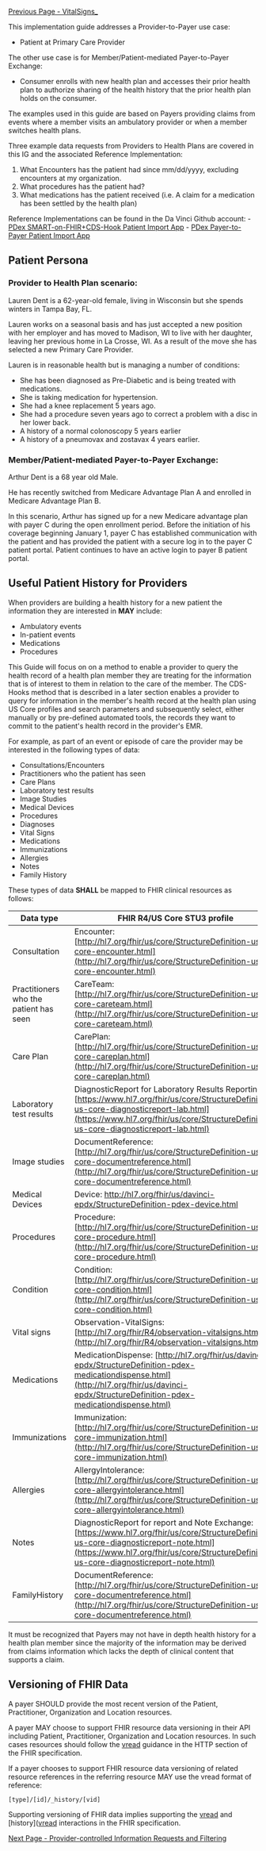 [Previous Page - VitalSigns_](VitalSigns_.html)

This implementation guide addresses a Provider-to-Payer use case:

- Patient at Primary Care Provider

The other use case is for Member/Patient-mediated Payer-to-Payer Exchange:

- Consumer enrolls with new health plan and accesses their prior health plan to authorize sharing of the health history that the prior health plan holds on the consumer.

The examples used in this guide are based on Payers providing claims from events where a member visits an ambulatory provider or when a member switches health plans.
		
Three example data requests from Providers to Health Plans are covered in this IG and the associated Reference Implementation:

1. What Encounters has the patient had since mm/dd/yyyy, excluding encounters at my organization.
2. What procedures has the patient had?
3. What medications has the patient received (i.e. A claim for a medication has been settled by the health plan)

Reference Implementations can be found in the Da Vinci Github account:
	- [PDex SMART-on-FHIR+CDS-Hook Patient Import App](https://github.com/HL7-DaVinci/PDex-Patient-Import-App)
	- [PDex Payer-to-Payer Patient Import App](https://github.com/HL7-DaVinci/PDex-Patient-Import-App)
	
## Patient Persona

### Provider to Health Plan scenario:

Lauren Dent is a 62-year-old female, living in Wisconsin but she spends winters in Tampa Bay, FL.

Lauren works on a seasonal basis and has just accepted a new position with her employer and has moved to Madison, WI to live with her daughter, leaving her previous home in La Crosse, WI. As a result of the move she has selected a new Primary Care Provider.

Lauren is in reasonable health but is managing a number of conditions:

- She has been diagnosed as Pre-Diabetic and is being treated with medications.
- She is taking medication for hypertension.
- She had a knee replacement 5 years ago.
- She had a procedure seven years ago to correct a problem with a disc in her lower back.
- A history of a normal colonoscopy 5 years earlier
- A history of a pneumovax and zostavax 4 years earlier.

### Member/Patient-mediated Payer-to-Payer Exchange:

Arthur Dent is a 68 year old Male.

He has recently switched from Medicare Advantage Plan A and enrolled in Medicare Advantage Plan B.

In this scenario, Arthur has signed up for a new  Medicare advantage plan with payer C during the open enrollment period. Before the initiation of his coverage beginning January 1, payer C has established communication with the patient and has provided the patient with a secure log in to the payer C patient portal. Patient continues to have an active login to payer B patient portal.

## Useful Patient History for Providers

When providers are building a health history for a new patient the information they are interested in **MAY** include:

- Ambulatory events
- In-patient events
- Medications
- Procedures

This Guide will focus on on a method to enable a provider to query the health record of a health plan member they are treating for the information that is of interest to them in relation to the care of the member. The CDS-Hooks method that is described in a later section enables a provider to query for information in the member's health record at the health plan using US Core profiles and search parameters and subsequently select, either manually or by pre-defined automated tools, the records they want to commit to the patient's health record in the provider's EMR.

For example, as part of an event or episode of care the provider may be interested in the following types of data:

* Consultations/Encounters
* Practitioners who the patient has seen
* Care Plans 
* Laboratory test results
* Image Studies
* Medical Devices
* Procedures
* Diagnoses
* Vital Signs
* Medications
* Immunizations
* Allergies
* Notes 
* Family History

These types of data **SHALL** be mapped to FHIR clinical resources as follows:

| Data type                              | FHIR R4/US Core STU3 profile                                                                                  |
|----------------------------------------|---------------------------------------------------------------------------------------------------------------|
| Consultation                           | Encounter: [http://hl7.org/fhir/us/core/StructureDefinition-us-core-encounter.html](http://hl7.org/fhir/us/core/StructureDefinition-us-core-encounter.html) |
| Practitioners who the patient has seen | CareTeam: [http://hl7.org/fhir/us/core/StructureDefinition-us-core-careteam.html](http://hl7.org/fhir/us/core/StructureDefinition-us-core-careteam.html) |
| Care Plan                              | CarePlan: [http://hl7.org/fhir/us/core/StructureDefinition-us-core-careplan.html](http://hl7.org/fhir/us/core/StructureDefinition-us-core-careplan.html) |
| Laboratory test results                       | DiagnosticReport for Laboratory Results Reporting: [https://www.hl7.org/fhir/us/core/StructureDefinition-us-core-diagnosticreport-lab.html](https://www.hl7.org/fhir/us/core/StructureDefinition-us-core-diagnosticreport-lab.html) |
| Image studies                          | DocumentReference: [http://hl7.org/fhir/us/core/StructureDefinition-us-core-documentreference.html](http://hl7.org/fhir/us/core/StructureDefinition-us-core-documentreference.html) |
| Medical Devices                        | Device: [http://hl7.org/fhir/us/davinci-epdx/StructureDefinition-pdex-device.html ](http://hl7.org/fhir/us/davinci-epdx/StructureDefinition-pdex-device.html ) |
| Procedures                             | Procedure: [http://hl7.org/fhir/us/core/StructureDefinition-us-core-procedure.html](http://hl7.org/fhir/us/core/StructureDefinition-us-core-procedure.html) |
| Condition                              | Condition: [http://hl7.org/fhir/us/core/StructureDefinition-us-core-condition.html](http://hl7.org/fhir/us/core/StructureDefinition-us-core-condition.html) |
| Vital signs                            | Observation-VitalSigns: [http://hl7.org/fhir/R4/observation-vitalsigns.html](http://hl7.org/fhir/R4/observation-vitalsigns.html) |
| Medications                            | MedicationDispense: [http://hl7.org/fhir/us/davinci-epdx/StructureDefinition-pdex-medicationdispense.html](http://hl7.org/fhir/us/davinci-epdx/StructureDefinition-pdex-medicationdispense.html) |
| Immunizations                          | Immunization: [http://hl7.org/fhir/us/core/StructureDefinition-us-core-immunization.html](http://hl7.org/fhir/us/core/StructureDefinition-us-core-immunization.html) |
| Allergies                              | AllergyIntolerance: [http://hl7.org/fhir/us/core/StructureDefinition-us-core-allergyintolerance.html](http://hl7.org/fhir/us/core/StructureDefinition-us-core-allergyintolerance.html) |
| Notes                                  | DiagnosticReport for report and Note Exchange: [https://www.hl7.org/fhir/us/core/StructureDefinition-us-core-diagnosticreport-note.html](https://www.hl7.org/fhir/us/core/StructureDefinition-us-core-diagnosticreport-note.html) |
| FamilyHistory                          | DocumentReference: [http://hl7.org/fhir/us/core/StructureDefinition-us-core-documentreference.html](http://hl7.org/fhir/us/core/StructureDefinition-us-core-documentreference.html) |

It must be recognized that Payers may not have in depth health history for a health plan member since the majority of the information may be derived from claims information which lacks the depth of clinical content that supports a claim.


## Versioning of FHIR Data

A payer SHOULD provide the most recent version of the Patient, Practitioner, Organization and Location resources.

A payer MAY choose to support FHIR resource data versioning in their API including Patient, Practitioner, Organization and Location resources. In such cases resources should follow the [vread](https://www.hl7.org/fhir/http.html#vread) guidance in the HTTP section of the FHIR specification.

If a payer chooses to support FHIR resource data versioning of related resource references in the referring resource MAY use the vread format of reference:

    [type]/[id]/_history/[vid]

Supporting versioning of FHIR data implies supporting the [vread](https://www.hl7.org/fhir/http.html#vread) and [history]([vread](https://www.hl7.org/fhir/http.html#history) interactions in the FHIR specification.

[Next Page - Provider-controlled Information Requests and Filtering](Provider-controlledInformationRequestsandFiltering.html)
